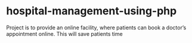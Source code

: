 # hospital-management-using-php
Project is to provide an online facility, where patients can book a doctor’s appointment online. This will save patients time 
